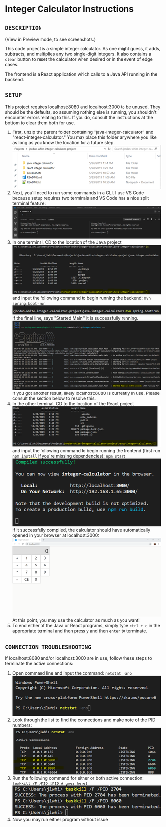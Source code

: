 # Integer Calculator Instructions

## `DESCRIPTION`

(View in Preview mode, to see screenshots.)

This code project is a simple integer calculator. As one might guess, it adds, subtracts, and multiplies any two single-digit integers. It also contains a `clear` button to reset the calculator when desired or in the event of edge cases.

The frontend is a React application which calls to a Java API running in the backend.

## `SETUP`

This project requires localhost:8080 and localhost:3000 to be unused. They should be the defaults, so assuming nothing else is running, you shouldn't encounter errors relating to this. If you do, consult the instructions at the bottom to clear them both for use.

1. First, unzip the parent folder containing "java-integer-calculator" and "react-integer-calculator." You may place this folder anywhere you like as long as you know the location for a future step.
![Parent Folder](screenshots/parent-folder.png)
2. Next, you'll need to run some commands in a CLI. I use VS Code because setup requires two terminals and VS Code has a nice split terminal feature:
![Dual Terminal](screenshots/dual-terminal.png)
3. In one terminal, CD to the location of the Java project
![CD Java](screenshots/cd-java.png)
and input the following command to begin running the backend: `mvn spring:boot-run`
![Run Spring Boot](screenshots/spring-boot-run.png)
If the final line, says "Started Main," it is successfully running.
![Started Main](screenshots/started-main.png)
If you got another result, likely localhost:8080 is currently in use. Please consult the section below to resolve this.
4. In the other terminal, CD to the location of the React project
![CD React](screenshots/cd-react.png)
and input the following command to begin running the frontend (first run `npm install` if you're missing dependencies): `npm start` 
![NPM Start](screenshots/npm-start.png)
If it successfully compiled, the calculator should have automatically opened in your browser at localhost:3000:
![Start Screen](screenshots/startup-screen.png)
At this point, you may use the calculator as much as you want! 
5. To end either of the Java or React programs, simply type `ctrl + c` in the appropriate terminal and then press `y` and then `enter` to terminate.

## `CONNECTION TROUBLESHOOTING`

If localhost:8080 and/or localhost:3000 are in use, follow these steps to terminate the active connections:

1. Open command line and input the command: `netstat -ano`
![Netstat](screenshots/netstat.png)
2. Look through the list to find the connections and make note of the PID numbers:
![Connections](screenshots/connections.png)
3. Run the following command for either or both active connection: `taskkill /F /PID [PID # goes here]`
![Terminate](screenshots/terminate.png)
4. Now you may run either program without issue
